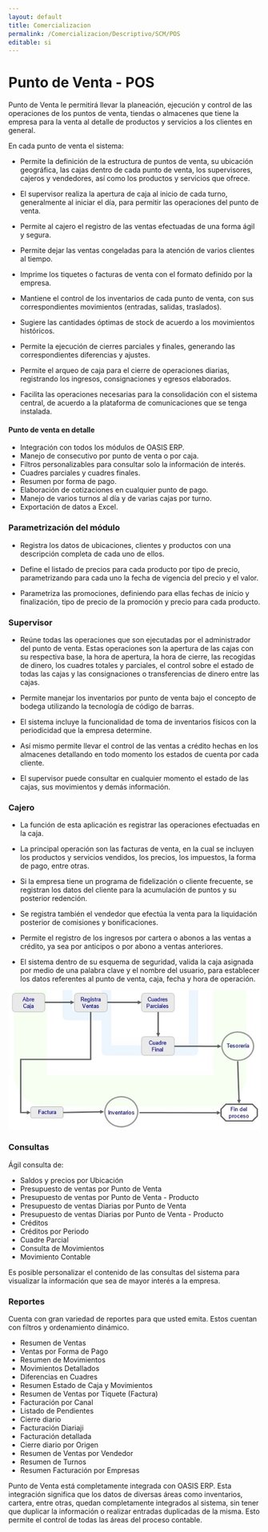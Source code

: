```yaml
---
layout: default
title: Comercializacion
permalink: /Comercializacion/Descriptivo/SCM/POS
editable: si
---
```


# Punto de Venta - POS

Punto de Venta le permitirá llevar la planeación, ejecución y control  de las operaciones de los puntos de venta, tiendas o almacenes que tiene la empresa para la venta al detalle de productos y servicios a los clientes en general.  

En cada punto de venta el sistema:  

* Permite la definición de la estructura de puntos de venta, su ubicación geográfica, las cajas dentro de cada punto de venta, los supervisores, cajeros y vendedores, así como los productos y servicios que ofrece.  

* El supervisor realiza la apertura de caja al inicio de cada turno, generalmente al iniciar el día, para permitir las operaciones del punto de venta.  

* Permite al cajero el registro de las ventas efectuadas de una forma ágil y segura.  

* Permite dejar las ventas congeladas para la atención de varios clientes al tiempo.  

* Imprime los tiquetes o facturas de venta con el formato definido por la empresa.  

* Mantiene el control de los inventarios de cada punto de venta, con sus correspondientes movimientos (entradas, salidas, traslados).  

* Sugiere las cantidades óptimas de stock de acuerdo a los movimientos históricos.  

* Permite la ejecución de cierres parciales y finales, generando las correspondientes diferencias y ajustes.  

* Permite el arqueo de caja para el cierre de operaciones diarias, registrando los ingresos, consignaciones y egresos elaborados.  

* Facilita las operaciones necesarias para la consolidación con el sistema central, de acuerdo a la plataforma de comunicaciones que se tenga instalada.  


#### Punto de venta en detalle

* Integración con todos los módulos de OASIS ERP.  
* Manejo de consecutivo por punto de venta o por caja.  
* Filtros personalizables para consultar solo la información de interés.  
* Cuadres parciales y cuadres finales.  
* Resumen por forma de pago.  
* Elaboración de cotizaciones en cualquier punto de pago.  
* Manejo de varios turnos al día y de varias cajas por turno.  
* Exportación de datos a Excel.  


### Parametrización del módulo

* Registra los datos de ubicaciones, clientes y productos con una descripción completa de cada uno de ellos.  

* Define el listado de precios para cada producto por tipo de precio, parametrizando para cada uno la fecha de vigencia del precio y el valor.  

* Parametriza las promociones, definiendo para ellas fechas de inicio y finalización, tipo de precio de la promoción y precio para cada producto.  


### Supervisor

* Reúne todas las operaciones que son ejecutadas por el administrador del punto de venta. Estas operaciones son la apertura de las cajas con su respectiva base, la hora de apertura, la hora de cierre, las recogidas de dinero, los cuadres totales y parciales, el control sobre el estado de todas las cajas y las consignaciones o transferencias de dinero entre las cajas.

* Permite manejar los inventarios por punto de venta bajo el concepto de bodega utilizando la tecnología de código de barras.  

* El sistema incluye la funcionalidad de toma de inventarios físicos con la periodicidad que la empresa determine.  

* Así mismo permite llevar el control de las ventas a crédito hechas en los almacenes detallando en todo momento los estados de cuenta por cada cliente.  

* El supervisor puede consultar en cualquier momento el estado de las cajas, sus movimientos y demás información.  


### Cajero

* La función  de esta aplicación es registrar las operaciones efectuadas en la caja.  

* La principal operación son las facturas de venta, en la cual se incluyen los productos y servicios vendidos, los precios, los impuestos, la forma de pago, entre otras.  

* Si la empresa tiene un programa de fidelización o cliente frecuente, se registran los datos del cliente para la acumulación de puntos y su posterior redención.  

* Se registra también el vendedor que efectúa la venta para la liquidación posterior de comisiones y bonificaciones.  

* Permite el registro de los ingresos por cartera o abonos a las ventas a crédito, ya sea por anticipos o por abono a ventas anteriores.  

* El sistema dentro de su esquema de seguridad, valida la caja asignada por medio de una palabra clave y el nombre del usuario, para establecer los datos referentes al punto de venta, caja, fecha y hora de operación.  

![](POS.jpg)


### Consultas

Ágil consulta de:  

* Saldos y precios por Ubicación  
* Presupuesto de ventas por Punto de Venta  
* Presupuesto de ventas por Punto de Venta - Producto  
* Presupuesto de ventas Diarias por Punto de Venta  
* Presupuesto de ventas Diarias por Punto de Venta - Producto  
* Créditos  
* Créditos por Periodo  
* Cuadre Parcial  
* Consulta de Movimientos  
* Movimiento Contable  

Es posible personalizar el contenido de las consultas del sistema para visualizar la información que sea de mayor interés a la empresa.  

### Reportes

Cuenta con gran variedad de reportes para que usted emita. Estos cuentan con filtros y ordenamiento dinámico.  

* Resumen de Ventas  
* Ventas por Forma de Pago  
* Resumen de Movimientos  
* Movimientos Detallados  
* Diferencias en Cuadres  
* Resumen Estado de Caja y Movimientos  
* Resumen de Ventas por Tiquete (Factura)  
* Facturación por Canal  
* Listado de Pendientes  
* Cierre diario  
* Facturación Diariaji  
* Facturación detallada  
* Cierre diario por Origen  
* Resumen de Ventas por Vendedor  
* Resumen de Turnos  
* Resumen Facturación por Empresas  

Punto de Venta está completamente integrada con OASIS ERP. Esta integración significa que los datos de diversas áreas como inventarios, cartera, entre otras, quedan completamente integrados al sistema, sin tener que duplicar la información o realizar entradas duplicadas de la misma.  Esto permite el control de todas las áreas del proceso contable.  
